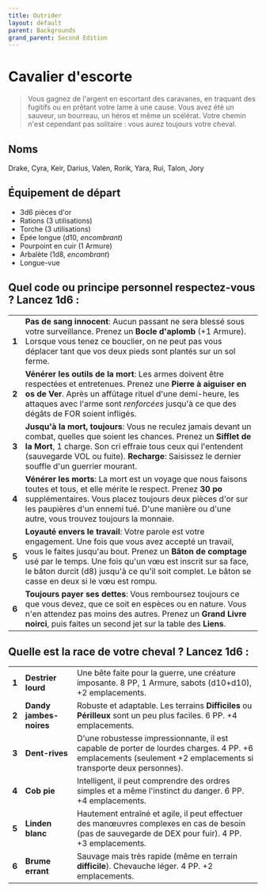 ```yaml
---
title: Outrider
layout: default
parent: Backgrounds
grand_parent: Second Edition
---
```


# Cavalier d'escorte

> Vous gagnez de l'argent en escortant des caravanes, en traquant des fugitifs ou en prêtant votre lame à une cause. Vous avez été un sauveur, un bourreau, un héros et même un scélérat. Votre chemin n'est cependant pas solitaire : vous aurez toujours votre cheval.

## Noms

Drake, Cyra, Keir, Darius, Valen, Rorik, Yara, Rui, Talon, Jory

## Équipement de départ

- 3d6 pièces d'or
- Rations (3 utilisations)
- Torche (3 utilisations)
- Épée longue (d10, _encombrant_)
- Pourpoint en cuir (1 Armure)
- Arbalète (1d8, _encombrant_)
- Longue-vue

## Quel code ou principe personnel respectez-vous ? Lancez 1d6 :

|       |                                                                                                                                                                                                                                                                                       |
| ----- | ------------------------------------------------------------------------------------------------------------------------------------------------------------------------------------------------------------------------------------------------------------------------------------- |
| **1** | **Pas de sang innocent**: Aucun passant ne sera blessé sous votre surveillance. Prenez un **Bocle d'aplomb** (+1 Armure). Lorsque vous tenez ce bouclier, on ne peut pas vous déplacer tant que vos deux pieds sont plantés sur un sol ferme. |
| **2** | **Vénérer les outils de la mort**: Les armes doivent être respectées et entretenues. Prenez une **Pierre à aiguiser en os de Ver**. Après un affûtage rituel d'une demi-heure, les attaques avec l'arme sont _renforcées_ jusqu'à ce que des dégâts de FOR soient infligés. |
| **3** | **Jusqu'à la mort, toujours**: Vous ne reculez jamais devant un combat, quelles que soient les chances. Prenez un **Sifflet de la Mort**, 1 charge. Son cri effraie tous ceux qui l'entendent (sauvegarde VOL ou fuite). **Recharge**: Saisissez le dernier souffle d'un guerrier mourant. |
| **4** | **Vénérer les morts**: La mort est un voyage que nous faisons toutes et tous, et elle mérite le respect. Prenez **30 po** supplémentaires. Vous placez toujours deux pièces d'or sur les paupières d'un ennemi tué. D'une manière ou d'une autre, vous trouvez toujours la monnaie. |
| **5** | **Loyauté envers le travail**: Votre parole est votre engagement. Une fois que vous avez accepté un travail, vous le faites jusqu'au bout. Prenez un **Bâton de comptage** usé par le temps. Une fois qu'un vœu est inscrit sur sa face, le bâton durcit (d8) jusqu'à ce qu'il soit complet. Le bâton se casse en deux si le vœu est rompu. |
| **6** | **Toujours payer ses dettes**: Vous remboursez toujours ce que vous devez, que ce soit en espèces ou en nature. Vous n'en attendez pas moins des autres. Prenez un **Grand Livre noirci**, puis faites un second jet sur la table des **Liens**. |


## Quelle est la race de votre cheval ? Lancez 1d6 :

|       |                       |                                                                                                                 |
| ----- | --------------------- | --------------------------------------------------------------------------------------------------------------- |
| **1** | **Destrier lourd** | Une bête faite pour la guerre, une créature imposante. 8 PP, 1 Armure, sabots (d10+d10), +2 emplacements. |
| **2** | **Dandy jambes-noires** | Robuste et adaptable. Les terrains **Difficiles** ou **Périlleux** sont un peu plus faciles. 6 PP. +4 emplacements. |
| **3** | **Dent-rives** | D'une robustesse impressionnante, il est capable de porter de lourdes charges. 4 PP. +6 emplacements (seulement +2 emplacements si transporte deux personnes). |
| **4** | **Cob pie** | Intelligent, il peut comprendre des ordres simples et a même l'instinct du danger. 6 PP. +4 emplacements. |
| **5** | **Linden blanc** | Hautement entraîné et agile, il peut effectuer des manœuvres complexes en cas de besoin (pas de sauvegarde de DEX pour fuir). 4 PP. +3 emplacements. |
| **6** | **Brume errant** | Sauvage mais très rapide (même en terrain **difficile**). Chevauche léger. 4 PP. +2 emplacements. |
